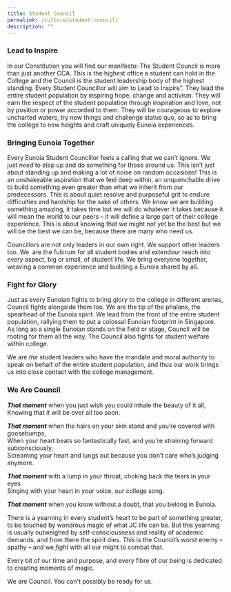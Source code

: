 ```yaml
---
title: Student Council
permalink: /culture/student-council/
description: ""
---
```

### Lead to Inspire

In our Constitution you will find our manifesto: The Student Council is more than just another CCA. This is the highest office a student can hold in the College and the Council is the student leadership body of the highest standing. Every Student Councillor will aim to Lead to Inspire”. They lead the entire student population by inspiring hope, change and activism. They will earn the respect of the student population through inspiration and love, not by position or power accorded to them. They will be courageous to explore uncharted waters, try new things and challenge status quo, so as to bring the college to new heights and craft uniquely Eunoia experiences.

### Bringing Eunoia Together

Every Eunoia Student Councillor feels a calling that we can’t ignore. We just _need_ to step up and do something for those around us. This isn’t just about standing up and making a lot of noise on random occasions! This is an unshakeable aspiration that we feel deep within, an unquenchable drive to build something even greater than what we inherit from our predecessors. This is about quiet resolve and purposeful grit to endure difficulties and hardship for the sake of others. We know we are building something amazing, it takes time but we will do whatever it takes because it will mean the world to our peers – it will define a large part of their college experience. This is about knowing that we might not yet be the best but we will be the best we can be, because there are many who need us.

Councillors are not only leaders in our own right. We support other leaders too. We  are the fulcrum for all student bodies and extendour reach into every aspect, big or small, of student life. We bring everyone together, weaving a common experience and building a Eunoia shared by all.

### Fight for Glory

Just as every Eunoian fights to bring glory to the college in different arenas, Council fights alongside them too. We are the tip of the phalanx, the spearhead of the Eunoia spirit. We lead from the front of the entire student population, rallying them to put a colossal Eunoian footprint in Singapore. As long as a single Eunoian stands on the field or stage, Council will be rooting for them all the way. The Council also fights for student welfare within college.

We are _the_ student leaders who have the mandate and moral authority to speak on behalf of the entire student population, and thus our work brings us into close contact with the college management.

### We Are Council

_**That moment**_ when you just wish you could inhale the beauty of it all,  
Knowing that it will be over all too soon.

_**That moment**_ when the hairs on your skin stand and you’re covered with goosebumps,  
When your heart beats so fantastically fast, and you’re straining forward subconsciously,  
Screaming your heart and lungs out because you don’t care who’s judging anymore.

_**That moment**_ with a lump in your throat, choking back the tears in your eyes  
Singing with your heart in your voice, our college song.

_**That moment**_ when you know without a doubt, that you belong in Eunoia.

There is a yearning in every student’s heart to be part of something greater, to be touched by wondrous magic of what JC life can be. But this yearning is usually outweighed by self-consciousness and reality of academic demands, and from there the spirit dies. _This_ is the Council’s worst enemy – apathy – and we _fight_ with all our might to combat that.

Every bit of our time and purpose, and every fibre of our being is dedicated to creating moments of magic.

We are Council. You can't possibly be ready for us.